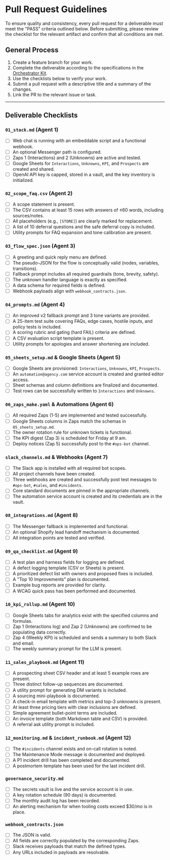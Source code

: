 # Pull Request Guidelines

To ensure quality and consistency, every pull request for a deliverable must meet the "PASS" criteria outlined below. Before submitting, please review the checklist for the relevant artifact and confirm that all conditions are met.

## General Process
1.  Create a feature branch for your work.
2.  Complete the deliverable according to the specifications in the [Orchestrator Kit](./chatbot_launch_role_slackkit_v_1.1.md).
3.  Use the checklists below to verify your work.
4.  Submit a pull request with a descriptive title and a summary of the changes.
5.  Link the PR to the relevant issue or task.

---

## Deliverable Checklists

### `01_stack.md` (Agent 1)
- [ ] Web chat is running with an embeddable script and a functional webhook.
- [ ] An optional Messenger path is configured.
- [ ] Zaps 1 (Interactions) and 2 (Unknowns) are active and tested.
- [ ] Google Sheets for `Interactions`, `Unknowns`, `KPI`, and `Prospects` are created and shared.
- [ ] OpenAI API key is capped, stored in a vault, and the key inventory is initialized.

### `02_scope_faq.csv` (Agent 2)
- [ ] A scope statement is present.
- [ ] The CSV contains at least 15 rows with answers of ≤60 words, including sources/notes.
- [ ] All placeholders (e.g., `[STORE]`) are clearly marked for replacement.
- [ ] A list of 10 deferral questions and the safe deferral copy is included.
- [ ] Utility prompts for FAQ expansion and tone calibration are present.

### `03_flow_spec.json` (Agent 3)
- [ ] A greeting and quick reply menu are defined.
- [ ] The pseudo-JSON for the flow is conceptually valid (nodes, variables, transitions).
- [ ] Fallback prompt includes all required guardrails (tone, brevity, safety).
- [ ] The unknown handler language is exactly as specified.
- [ ] A data schema for required fields is defined.
- [ ] Webhook payloads align with `webhook_contracts.json`.

### `04_prompts.md` (Agent 4)
- [ ] An improved v2 fallback prompt and 3 tone variants are provided.
- [ ] A 25-item test suite covering FAQs, edge cases, hostile inputs, and policy tests is included.
- [ ] A scoring rubric and gating (hard FAIL) criteria are defined.
- [ ] A CSV evaluation script template is present.
- [ ] Utility prompts for apologies and answer shortening are included.

### `05_sheets_setup.md` & Google Sheets (Agent 5)
- [ ] Google Sheets are provisioned: `Interactions`, `Unknowns`, `KPI`, `Prospects`.
- [ ] An `automation@agency.com` service account is created and granted editor access.
- [ ] Sheet schemas and column definitions are finalized and documented.
- [ ] Test rows can be successfully written to `Interactions` and `Unknowns`.

### `06_zaps_make.yaml` & Automations (Agent 6)
- [ ] All required Zaps (1-5) are implemented and tested successfully.
- [ ] Google Sheets columns in Zaps match the schemas in `05_sheets_setup.md`.
- [ ] The owner rotation rule for unknown tickets is functional.
- [ ] The KPI digest (Zap 3) is scheduled for Friday at 9 am.
- [ ] Deploy notices (Zap 5) successfully post to the `#ops-bot` channel.

### `slack_channels.md` & Webhooks (Agent 7)
- [ ] The Slack app is installed with all required bot scopes.
- [ ] All project channels have been created.
- [ ] Three webhooks are created and successfully post test messages to `#ops-bot`, `#sales`, and `#incidents`.
- [ ] Core standard documents are pinned in the appropriate channels.
- [ ] The automation service account is created and its credentials are in the vault.

### `08_integrations.md` (Agent 8)
- [ ] The Messenger fallback is implemented and functional.
- [ ] An optional Shopify lead handoff mechanism is documented.
- [ ] All integration points are tested and verified.

### `09_qa_checklist.md` (Agent 9)
- [ ] A test plan and harness fields for logging are defined.
- [ ] A defect logging template (CSV or Sheets) is present.
- [ ] A prioritized defect list with owners and proposed fixes is included.
- [ ] A "Top 10 Improvements" plan is documented.
- [ ] Example bug reports are provided for clarity.
- [ ] A WCAG quick pass has been performed and documented.

### `10_kpi_rollup.md` (Agent 10)
- [ ] Google Sheets tabs for analytics exist with the specified columns and formulas.
- [ ] Zap 1 (Interactions log) and Zap 2 (Unknowns) are confirmed to be populating data correctly.
- [ ] Zap 4 (Weekly KPI) is scheduled and sends a summary to both Slack and email.
- [ ] The weekly summary prompt for the LLM is present.

### `11_sales_playbook.md` (Agent 11)
- [ ] A prospecting sheet CSV header and at least 5 example rows are present.
- [ ] Three distinct follow-up sequences are documented.
- [ ] A utility prompt for generating DM variants is included.
- [ ] A sourcing mini-playbook is documented.
- [ ] A check-in email template with metrics and top-3 unknowns is present.
- [ ] At least three pricing tiers with clear inclusions are defined.
- [ ] Simple agreement bullet-point terms are included.
- [ ] An invoice template (both Markdown table and CSV) is provided.
- [ ] A referral ask utility prompt is included.

### `12_monitoring.md` & `incident_runbook.md` (Agent 12)
- [ ] The `#incidents` channel exists and on-call rotation is noted.
- [ ] The Maintenance Mode message is documented and deployed.
- [ ] A P1 incident drill has been completed and documented.
- [ ] A postmortem template has been used for the last incident drill.

### `governance_security.md`
- [ ] The secrets vault is live and the service account is in use.
- [ ] A key rotation schedule (90 days) is documented.
- [ ] The monthly audit log has been recorded.
- [ ] An alerting mechanism for when tooling costs exceed $30/mo is in place.

### `webhook_contracts.json`
- [ ] The JSON is valid.
- [ ] All fields are correctly populated by the corresponding Zaps.
- [ ] Slack receives payloads that match the defined types.
- [ ] Any URLs included in payloads are resolvable.
